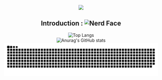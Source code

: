 
<div align=center>

<!-- header -->
<img src="https://capsule-render.vercel.app/api?type=venom&color=auto&height=150&section=header&text=hello&fontSize=90" />
<!--### Hi there 👋-->

<!--
**jjiyeong/jjiyeong** is a ✨ _special_ ✨ repository because its `README.md` (this file) appears on your GitHub profile.

Here are some ideas to get you started:
https://github.com/jjiyeong
- 🔭 I’m currently working on ...
- 🌱 I’m currently learning ...
- 👯 I’m looking to collaborate on ...
- 🤔 I’m looking for help with ...
- 💬 Ask me about ...
- 📫 How to reach me: ...
- 😄 Pronouns: ...
- ⚡ Fun fact: ...
-->

## Introduction : <img src="https://raw.githubusercontent.com/Tarikul-Islam-Anik/Animated-Fluent-Emojis/master/Emojis/Smilies/Nerd%20Face.png" alt="Nerd Face" width="25" height="25" />
  
![Top Langs](https://github-readme-stats.vercel.app/api/top-langs/?username=jjiyeong&layout=compact&theme=dracula)
<br>
![Anurag's GitHub stats](https://github-readme-stats.vercel.app/api?username=jjiyeong&show_icons=true&theme=dracula)
![snake gif](https://github.com/jjiyeong/jjiyeong/blob/output/github-contribution-grid-snake.svg) 

</div>
